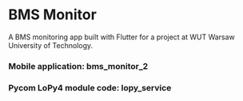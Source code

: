 # BMS Monitor

A BMS monitoring app built with Flutter for a project
at WUT Warsaw University of Technology.

### Mobile application: bms_monitor_2

### Pycom LoPy4 module code: lopy_service
